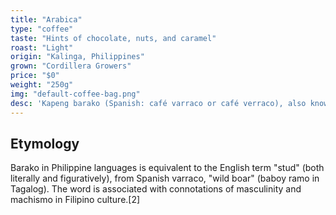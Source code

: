 ```yaml
---
title: "Arabica"
type: "coffee"
taste: "Hints of chocolate, nuts, and caramel"
roast: "Light"
origin: "Kalinga, Philippines"
grown: "Cordillera Growers"
price: "$0"
weight: "250g"
img: "default-coffee-bag.png"
desc: 'Kapeng barako (Spanish: café varraco or café verraco), also known as Barako coffee or Batangas coffee, is a coffee varietal grown in the Philippines, particularly in the provinces of Batangas and Cavite. It belongs to the species Coffea liberica. The term is also used to refer to all coffee coming from those provinces. Barako in the languages of the Philippines means "stud", and is associated with the image of masculinity. Barako has a strong flavor and fragrance reminiscent of aniseed.'
---
```


## Etymology

Barako in Philippine languages is equivalent to the English term "stud" (both literally and figuratively), from Spanish varraco, "wild boar" (baboy ramo in Tagalog). The word is associated with connotations of masculinity and machismo in Filipino culture.[2]
